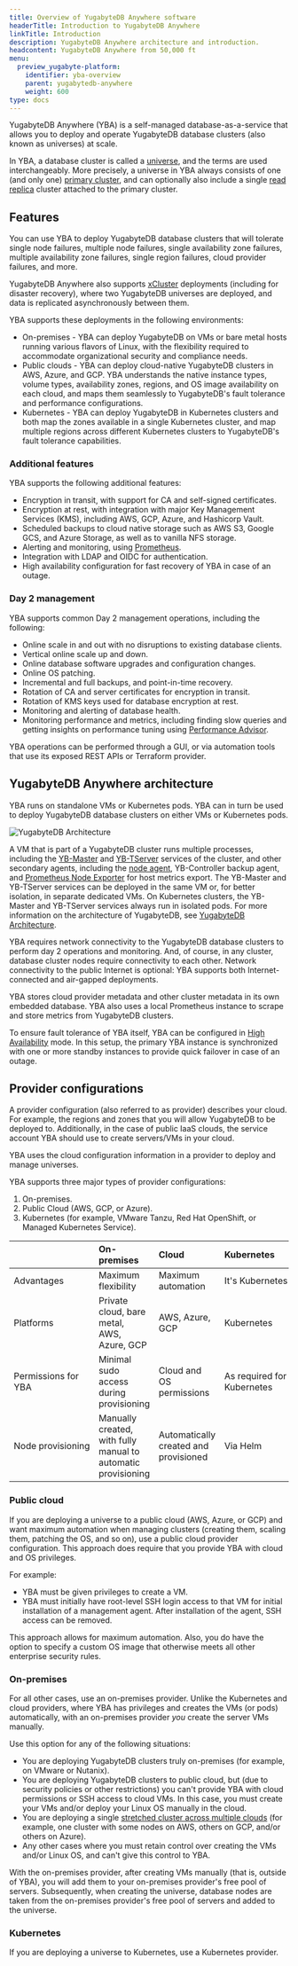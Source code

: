 ```yaml
---
title: Overview of YugabyteDB Anywhere software
headerTitle: Introduction to YugabyteDB Anywhere
linkTitle: Introduction
description: YugabyteDB Anywhere architecture and introduction.
headcontent: YugabyteDB Anywhere from 50,000 ft
menu:
  preview_yugabyte-platform:
    identifier: yba-overview
    parent: yugabytedb-anywhere
    weight: 600
type: docs
---
```


YugabyteDB Anywhere (YBA) is a self-managed database-as-a-service that allows you to deploy and operate YugabyteDB database clusters (also known as universes) at scale.

In YBA, a database cluster is called a [universe](../../architecture/key-concepts/#universe), and the terms are used interchangeably. More precisely, a universe in YBA always consists of one (and only one) [primary cluster](../../architecture/key-concepts/#primary-cluster), and can optionally also include a single [read replica](../../architecture/key-concepts/#read-replica-cluster/) cluster attached to the primary cluster.

## Features

You can use YBA to deploy YugabyteDB database clusters that will tolerate single node failures, multiple node failures, single availability zone failures, multiple availability zone failures, single region failures, cloud provider failures, and more.

YugabyteDB Anywhere also supports [xCluster](../../architecture/docdb-replication/async-replication/) deployments (including for disaster recovery), where two YugabyteDB universes are deployed, and data is replicated asynchronously between them.

YBA supports these deployments in the following environments:

- On-premises - YBA can deploy YugabyteDB on VMs or bare metal hosts running various flavors of Linux, with the flexibility required to accommodate organizational security and compliance needs.
- Public clouds - YBA can deploy cloud-native YugabyteDB clusters in AWS, Azure, and GCP. YBA understands the native instance types, volume types, availability zones, regions, and OS image availability on each cloud, and maps them seamlessly to YugabyteDB's fault tolerance and performance configurations.
- Kubernetes - YBA can deploy YugabyteDB in Kubernetes clusters and both map the zones available in a single Kubernetes cluster, and map multiple regions across different Kubernetes clusters to YugabyteDB's fault tolerance capabilities.

### Additional features

YBA supports the following additional features:

- Encryption in transit, with support for CA and self-signed certificates.
- Encryption at rest, with integration with major Key Management Services (KMS), including AWS, GCP, Azure, and Hashicorp Vault.
- Scheduled backups to cloud native storage such as AWS S3, Google GCS, and Azure Storage, as well as to vanilla NFS storage.
- Alerting and monitoring, using [Prometheus](https://prometheus.io).
- Integration with LDAP and OIDC for authentication.
- High availability configuration for fast recovery of YBA in case of an outage.

### Day 2 management

YBA supports common Day 2 management operations, including the following:

- Online scale in and out with no disruptions to existing database clients.
- Vertical online scale up and down.
- Online database software upgrades and configuration changes.
- Online OS patching.
- Incremental and full backups, and point-in-time recovery.
- Rotation of CA and server certificates for encryption in transit.
- Rotation of KMS keys used for database encryption at rest.
- Monitoring and alerting of database health.
- Monitoring performance and metrics, including finding slow queries and getting insights on performance tuning using [Performance Advisor](../alerts-monitoring/performance-advisor/).

YBA operations can be performed through a GUI, or via automation tools that use its exposed REST APIs or Terraform provider.

## YugabyteDB Anywhere architecture

YBA runs on standalone VMs or Kubernetes pods. YBA can in turn be used to deploy YugabyteDB database clusters on either VMs or Kubernetes pods.

![YugabyteDB Architecture](/images/yb-platform/prepare/yba-architecture.png)

A VM that is part of a YugabyteDB cluster runs multiple processes, including the [YB-Master](../../architecture/yb-master/) and [YB-TServer](../../architecture/yb-tserver/) services of the cluster, and other secondary agents, including the [node agent](../../faq/yugabyte-platform/#node-agent-1), YB-Controller backup agent, and [Prometheus Node Exporter](https://prometheus.io/docs/guides/node-exporter/) for host metrics export. The YB-Master and YB-TServer services can be deployed in the same VM or, for better isolation, in separate dedicated VMs. On Kubernetes clusters, the YB-Master and YB-TServer services always run in isolated pods. For more information on the architecture of YugabyteDB, see [YugabyteDB Architecture](../../architecture/).

YBA requires network connectivity to the YugabyteDB database clusters to perform day 2 operations and monitoring. And, of course, in any cluster, database cluster nodes require connectivity to each other. Network connectivity to the public Internet is optional: YBA supports both Internet-connected and air-gapped deployments.

YBA stores cloud provider metadata and other cluster metadata in its own embedded database. YBA also uses a local Prometheus instance to scrape and store metrics from YugabyteDB clusters.

To ensure fault tolerance of YBA itself, YBA can be configured in [High Availability](../administer-yugabyte-platform/high-availability/) mode. In this setup, the primary YBA instance is synchronized with one or more standby instances to provide quick failover in case of an outage.

## Provider configurations

A provider configuration (also referred to as provider) describes your cloud. For example, the regions and zones that you will allow YugabyteDB to be deployed to. Additionally, in the case of public IaaS clouds, the service account YBA should use to create servers/VMs in your cloud.

YBA uses the cloud configuration information in a provider to deploy and manage universes.

YBA supports three major types of provider configurations:

1. On-premises.
1. Public Cloud (AWS, GCP, or Azure).
1. Kubernetes (for example, VMware Tanzu, Red Hat OpenShift, or Managed Kubernetes Service).

| | On-premises | Cloud | Kubernetes |
| :--- | :--- | :--- | :--- |
| Advantages | Maximum flexibility | Maximum automation | It's&nbsp;Kubernetes |
| Platforms | Private cloud, bare metal,<br>AWS, Azure, GCP | AWS, Azure, GCP | Kubernetes |
| Permissions for YBA | Minimal sudo access during provisioning | Cloud and OS permissions | As required for Kubernetes |
| Node&nbsp;provisioning | Manually created, with fully manual to automatic provisioning | Automatically created and provisioned | Via Helm |

### Public cloud

If you are deploying a universe to a public cloud (AWS, Azure, or GCP) and want maximum automation when managing clusters (creating them, scaling them, patching the OS, and so on), use a public cloud provider configuration. This approach does require that you provide YBA with cloud and OS privileges.

For example:

- YBA must be given privileges to create a VM.
- YBA must initially have root-level SSH login access to that VM for initial installation of a management agent. After installation of the agent, SSH access can be removed.

This approach allows for maximum automation. Also, you do have the option to specify a custom OS image that otherwise meets all other enterprise security rules.

### On-premises

For all other cases, use an on-premises provider. Unlike the Kubernetes and cloud providers, where YBA has privileges and creates the VMs (or pods) automatically, with an on-premises provider *you* create the server VMs manually.

Use this option for any of the following situations:

- You are deploying YugabyteDB clusters truly on-premises (for example, on VMware or Nutanix).
- You are deploying YugabyteDB clusters to public cloud, but (due to security policies or other restrictions) you can't provide YBA with cloud permissions or SSH access to cloud VMs. In this case, you must create your VMs and/or deploy your Linux OS manually in the cloud.
- You are deploying a single [stretched cluster across multiple clouds](../create-deployments/create-universe-multi-cloud/) (for example, one cluster with some nodes on AWS, others on GCP, and/or others on Azure).
- Any other cases where you must retain control over creating the VMs and/or Linux OS, and can't give this control to YBA.

With the on-premises provider, after creating VMs manually (that is, outside of YBA), you will add them to your on-premises provider's free pool of servers. Subsequently, when creating the universe, database nodes are taken from the on-premises provider's free pool of servers and added to the universe.

### Kubernetes

If you are deploying a universe to Kubernetes, use a Kubernetes provider.
